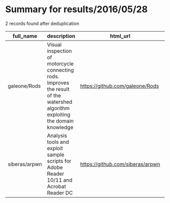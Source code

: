 
# Summary for results/2016/05/28
    
2 records found after deduplication

| full_name | description | html_url | matched_list | matched_count | pushed_at | size | stargazers_count | language | forks_count |
|---------------|---------------------------------------------------------------------------------------------------------------------------------|----------------------------------|----------------|-----------------|---------------------------|--------|--------------------|------------|---------------|
| galeone/Rods | Visual inspection of motorcycle connecting rods. Improves the result of the watershed algorithm exploiting the domain knowledge | https://github.com/galeone/Rods | ['exploit'] | 1 | 2016-05-28 12:44:06+00:00 | 552 | 0 | C++ | 1 |
| siberas/arpwn | Analysis tools and exploit sample scripts for Adobe Reader 10/11 and Acrobat Reader DC | https://github.com/siberas/arpwn | ['exploit'] | 1 | 2016-05-28 15:28:48+00:00 | 5558 | 68 | Python | 28 |
